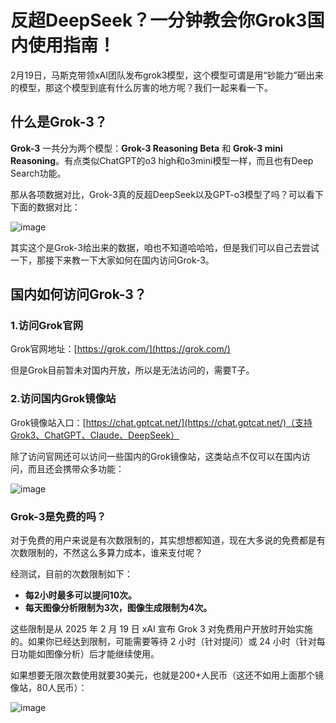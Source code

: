 # 反超DeepSeek？一分钟教会你Grok3国内使用指南！

2月19日，马斯克带领xAI团队发布grok3模型，这个模型可谓是用“钞能力”砸出来的模型，那这个模型到底有什么厉害的地方呢？我们一起来看一下。

## 什么是Grok-3？

**Grok-3** 一共分为两个模型：**Grok-3 Reasoning Beta** 和 **Grok-3 mini Reasoning**。有点类似ChatGPT的o3 high和o3mini模型一样，而且也有Deep Search功能。

那从各项数据对比，Grok-3真的反超DeepSeek以及GPT-o3模型了吗？可以看下下面的数据对比：

![image](https://github.com/user-attachments/assets/0266a633-fdcb-45a9-b82d-3b6f8ebb5eaa)


其实这个是Grok-3给出来的数据，咱也不知道哈哈哈，但是我们可以自己去尝试一下，那接下来教一下大家如何在国内访问Grok-3。

## 国内如何访问Grok-3？

### 1.访问Grok官网

Grok官网地址：[https://grok.com/](https://grok.com/)

但是Grok目前暂未对国内开放，所以是无法访问的，需要T子。

### 2.访问国内Grok镜像站

Grok镜像站入口：[https://chat.gptcat.net/](https://chat.gptcat.net/)（支持Grok3、ChatGPT、Claude、DeepSeek）

除了访问官网还可以访问一些国内的Grok镜像站，这类站点不仅可以在国内访问，而且还会携带众多功能：

![image](https://github.com/user-attachments/assets/b94dc5a8-3515-4cb7-898c-458dd96ba561)

### Grok-3是免费的吗？
对于免费的用户来说是有次数限制的，其实想想都知道，现在大多说的免费都是有次数限制的，不然这么多算力成本，谁来支付呢？

经测试，目前的次数限制如下：

- **每2小时最多可以提问10次。**
- **每天图像分析限制为3次，图像生成限制为4次。**

这些限制是从 2025 年 2 月 19 日 xAI 宣布 Grok 3 对免费用户开放时开始实施的。如果你已经达到限制，可能需要等待 2 小时（针对提问）或 24 小时（针对每日功能如图像分析）后才能继续使用。

如果想要无限次数使用就要30美元，也就是200+人民币（这还不如用上面那个镜像站，80人民币）：

![image](https://github.com/user-attachments/assets/851695cd-44a6-4637-ae1f-2d32bb06c545)

